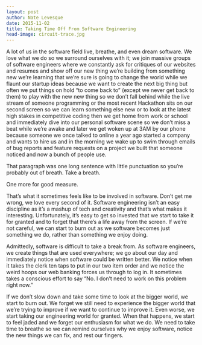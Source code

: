 ```yaml
---
layout: post
author: Nate Levesque
date: 2015-11-02
title: Taking Time Off From Software Engineering
head-image: circuit-trace.jpg
---
```


A lot of us in the software field live, breathe, and even dream software. We love what we do so we surround ourselves
with it; we join massive groups of software engineers where we constantly ask for critiques of our websites and
resumes and show off our new thing we’re building from something new we’re learning that we’re sure is going to change
the world while we flaunt our startup ideas because we want to create the next big thing but often we put things on
hold “to come back to” (except we never get back to them) to play with the new new thing so we don’t fall behind while
the live stream of someone programming or the most recent Hackathon sits on our second screen so we can learn something
else new or to look at the latest high stakes in competitive coding then we get home from work or school and
immediately dive into our personal software scene so we don’t miss a beat while we’re awake and later we get woken up
at 3AM by our phone because someone we once talked to online a year ago started a company and wants to hire us and in
the morning we wake up to swim through emails of bug reports and feature requests on a project we built that someone
noticed and now a bunch of people use.

That paragraph was one long sentence with little punctuation so you’re probably out of breath. Take a breath.

One more for good measure.

That’s what it sometimes feels like to be involved in software. Don’t get me wrong, we love every second of it.
Software engineering isn’t an easy discipline as it’s a mashup of tech and creativity and that’s what makes it
interesting. Unfortunately, it’s easy to get so invested that we start to take it for granted and to forget that
there’s a life away from the screen. If we’re not careful, we can start to burn out as we software becomes just
something we do, rather than something we enjoy doing.

Admittedly, software is difficult to take a break from. As software engineers, we create things that are used
everywhere; we go about our day and immediately notice when software could be written better. We notice when it
takes the clerk ten taps to put in our two item order and we notice the weird hoops our web banking forces us
through to log in. It sometimes takes a conscious effort to say “No. I don’t need to work on this problem right
now.”

If we don’t slow down and take some time to look at the bigger world, we start to burn out. We forget we still need
to experience the bigger world that we’re trying to improve if we want to continue to improve it. Even worse, we
start taking our engineering world for granted. When that happens, we start to feel jaded and we forget our
enthusiasm for what we do. We need to take time to breathe so we can remind ourselves why we enjoy software, notice
the new things we can fix, and rest our fingers.
